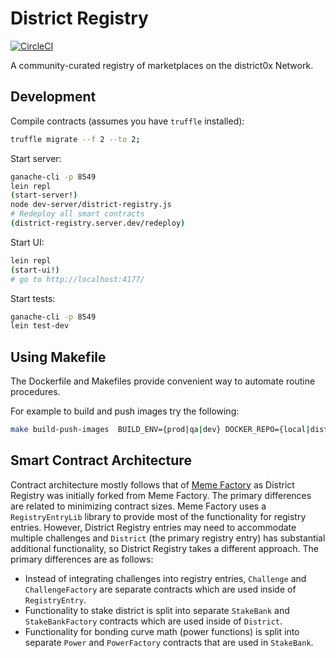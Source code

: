 # District Registry

[![CircleCI](https://circleci.com/gh/district0x/district-registry.svg?style=svg)](https://circleci.com/gh/district0x/district-registry)

A community-curated registry of marketplaces on the district0x Network.

## Development
Compile contracts (assumes you have `truffle` installed):
```bash
truffle migrate --f 2 --to 2;
```

Start server:
```bash
ganache-cli -p 8549
lein repl
(start-server!)
node dev-server/district-registry.js
# Redeploy all smart contracts
(district-registry.server.dev/redeploy)
```

Start UI:
```bash
lein repl
(start-ui!)
# go to http://localhost:4177/
```

Start tests:
```bash
ganache-cli -p 8549
lein test-dev
```

## Using Makefile

The Dockerfile and Makefiles provide convenient way to automate routine procedures.

For example to build and push images try the following:
```sh
make build-push-images  BUILD_ENV={prod|qa|dev} DOCKER_REPO={local|district0x|aws_ecr_url}
```

## Smart Contract Architecture

Contract architecture mostly follows that of [Meme Factory](https://github.com/district0x/memefactory) as District Registry was initially forked from Meme Factory. The primary differences are related to minimizing contract sizes. Meme Factory uses a `RegistryEntryLib` library to provide most of the functionality for registry entries. However, District Registry entries may need to accommodate multiple challenges and `District` (the primary registry entry) has substantial additional functionality, so District Registry takes a different approach. The primary differences are as follows:

* Instead of integrating challenges into registry entries, `Challenge` and `ChallengeFactory` are separate contracts which are used inside of `RegistryEntry`.
* Functionality to stake district is split into separate `StakeBank` and `StakeBankFactory` contracts which are used inside of `District`.
* Functionality for bonding curve math (power functions) is split into separate `Power` and `PowerFactory` contracts that are used in `StakeBank`.
